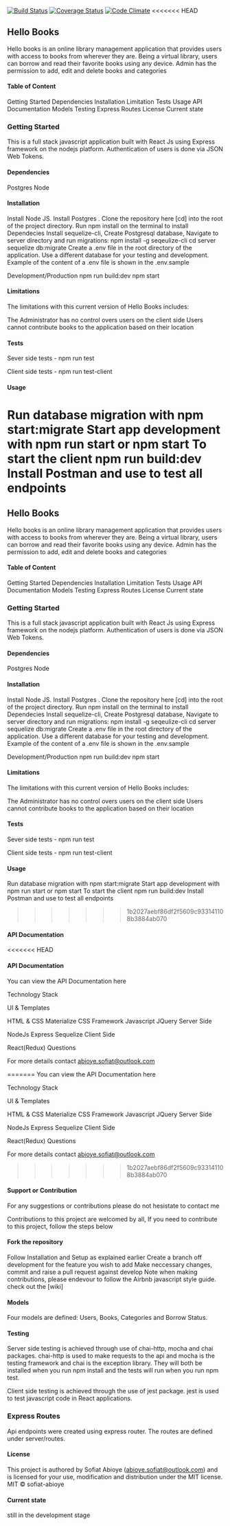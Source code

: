 
[![Build Status](https://travis-ci.org/kidah/backhelloBooks.svg?branch=master)](https://travis-ci.org/kidah/backhelloBooks)
[![Coverage Status](https://coveralls.io/repos/github/kidah/backhelloBooks/badge.svg)](https://coveralls.io/github/kidah/backhelloBooks)
[![Code Climate](https://codeclimate.com/github/kidah/backhelloBooks/badges/gpa.svg)](https://codeclimate.com/github/kidah/backhelloBooks?branch=master)
<<<<<<< HEAD

## Hello Books
Hello books is an online library management application that provides users with access to books from wherever they are.
Being a virtual library, users can borrow and read their favorite books using any device.
Admin has the permission to add, edit and delete books and categories

#### Table of Content
Getting Started
Dependencies
Installation
Limitation
Tests
Usage
API Documentation
Models
Testing
Express Routes
License
Current state

### Getting Started
This is a full stack javascript application built with React Js using Express framework on the nodejs platform. Authentication of users is done via JSON Web Tokens.  

#### Dependencies
Postgres
Node

#### Installation
Install Node JS.
Install Postgres .
Clone the repository here
[cd] into the root of the project directory.
Run npm install on the terminal to install Dependecies
Install sequelize-cli, Create Postgresql database, Navigate to server directory and run migrations:
npm install -g seqeulize-cli
cd server
sequelize db:migrate
Create a .env file in the root directory of the application. Use a different database for your testing and development. Example of the content of a .env file is shown in the .env.sample

Development/Production
npm run build:dev
npm start

#### Limitations
The limitations with this current version of Hello Books includes:

The Administrator has no control overs users on the client side
Users cannot contribute books to the application based on their location

#### Tests
Sever side tests - npm run test 

Client side tests - npm run test-client 

#### Usage
Run database migration with npm start:migrate
Start app development with npm run start or npm start
To start the client npm run build:dev
Install Postman and use to test all endpoints
=======
## Hello Books
Hello books is an online library management application that provides users with access to books from wherever they are.
Being a virtual library, users can borrow and read their favorite books using any device.
Admin has the permission to add, edit and delete books and categories

#### Table of Content
Getting Started
Dependencies
Installation
Limitation
Tests
Usage
API Documentation
Models
Testing
Express Routes
License
Current state

### Getting Started
This is a full stack javascript application built with React Js using Express framework on the nodejs platform. Authentication of users is done via JSON Web Tokens.  

#### Dependencies
Postgres
Node

#### Installation
Install Node JS.
Install Postgres .
Clone the repository here
[cd] into the root of the project directory.
Run npm install on the terminal to install Dependecies
Install sequelize-cli, Create Postgresql database, Navigate to server directory and run migrations:
npm install -g seqeulize-cli
cd server
sequelize db:migrate
Create a .env file in the root directory of the application. Use a different database for your testing and development. Example of the content of a .env file is shown in the .env.sample

Development/Production
npm run build:dev
npm start

#### Limitations
The limitations with this current version of Hello Books includes:

The Administrator has no control overs users on the client side
Users cannot contribute books to the application based on their location

#### Tests
Sever side tests - npm run test 

Client side tests - npm run test-client 

#### Usage
Run database migration with npm start:migrate
Start app development with npm run start or npm start
To start the client npm run build:dev
Install Postman and use to test all endpoints

>>>>>>> 1b2027aebf86df2f5609c933141108b3884ab070

#### API Documentation

<<<<<<< HEAD
#### API Documentation

You can view the API Documentation here

Technology Stack

UI & Templates

HTML & CSS
Materialize CSS Framework
Javascript
JQuery
Server Side

NodeJs
Express
Sequelize
Client Side

React(Redux)
Questions

For more details contact abioye.sofiat@outlook.com

=======
You can view the API Documentation here

Technology Stack

UI & Templates

HTML & CSS
Materialize CSS Framework
Javascript
JQuery
Server Side

NodeJs
Express
Sequelize
Client Side

React(Redux)
Questions

For more details contact abioye.sofiat@outlook.com

>>>>>>> 1b2027aebf86df2f5609c933141108b3884ab070
#### Support or Contribution

For any suggestions or contributions please do not hesistate to contact me

Contributions to this project are welcomed by all, If you need to contribute to this project, follow the steps below


#### Fork the repository

Follow Installation and Setup as explained earlier
Create a branch off development for the feature you wish to add
Make neccessary changes, commit and raise a pull request against develop Note when making contributions, please endevour to follow the Airbnb javascript style guide. check out the [wiki]

#### Models

Four models are defined:
Users, 
Books,
Categories and
Borrow Status.

#### Testing

Server side testing is achieved through use of chai-http, mocha and chai packages. chai-http is used to make requests to the api and mocha is the testing framework and chai is the exception library. They will both be installed when you run npm install and the tests will run when you run npm test.

Client side testing is achieved through the use of jest package. jest is used to test javascript code in React applications.

### Express Routes

Api endpoints were created using express router. The routes are defined under server/routes.

#### License

This project is authored by Sofiat Abioye (abioye.sofiat@outlook.com) and is licensed for your use, modification and distribution under the MIT license. MIT © sofiat-abioye

#### Current state

still in the development stage


 









